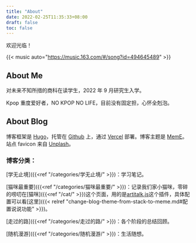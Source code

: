 ```yaml
---
title: "About"
date: 2022-02-25T11:35:33+08:00
draft: false
toc: false
---
```


欢迎光临！

{{< music auto="https://music.163.com/#/song?id=494645489" >}}

## About Me

对未来不知所措的商科在读学生，2022 年 9 月研究生入学。

Kpop 重度爱好者，NO KPOP NO LIFE，目前没有固定担，心怀全剋泡。

## About Blog

博客框架是 [Hugo](https://gohugo.io/)，托管在 [Github](https://github.com/) 上，通过 [Vercel](https://vercel.app/) 部署。博客主题是 [MemE](https://github.com/reuixiy/hugo-theme-meme)。站点 favicon 来自 [Unplash](https://unsplash.com/)。

### 博客分类：

[学无止境]({{<ref "/categories/学无止境/" >}})：学习笔记。

[猫咪最重要]({{<ref "/categories/猫咪最重要/" >}})：记录我们家小猫咪，零碎的唠叨在[猫咪]({{<ref "/cat/" >}})这个页面，用的是[artitalk.js](https://artitalk.js.org/)这个插件，具体配置可以看[这里]({{< relref "change-blog-theme-from-stack-to-meme.md#配置说说功能" >}})。

[走过的路]({{<ref "/categories/走过的路/" >}})：各个阶段的总结回顾。

[随机漫游]({{<ref "/categories/随机漫游/" >}})：生活随想。
